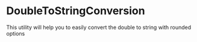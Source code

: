 # DoubleToStringConversion
This utility will help you to easily convert the double to string with rounded options
